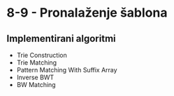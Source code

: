 # 8-9 - Pronalaženje šablona

## Implementirani algoritmi

* Trie Construction
* Trie Matching
* Pattern Matching With Suffix Array
* Inverse BWT
* BW Matching